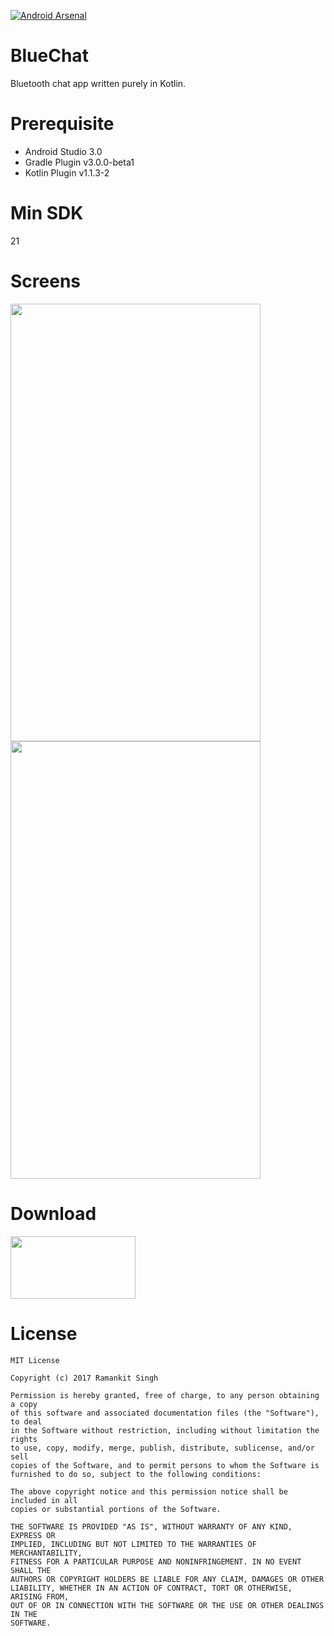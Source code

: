 [![Android Arsenal](https://img.shields.io/badge/Android%20Arsenal-BlueChat-blue.svg?style=flat)](https://android-arsenal.com/details/3/6078)

# BlueChat
Bluetooth chat app written purely in Kotlin.

# Prerequisite

<ul>
<li>Android Studio 3.0</li>
<li>Gradle Plugin v3.0.0-beta1</li>
<li>Kotlin Plugin v1.1.3-2</li>
</ul>

# Min SDK
21

# Screens

<img src="https://github.com/webianks/BlueChat/blob/master/screens/screen_one.png" align="left" height="700" width="400" >
<img src="https://github.com/webianks/BlueChat/blob/master/screens/screen_two.png" height="700" width="400" >


# Download

<a href="https://github.com/webianks/BlueChat/raw/master/screens/app-debug.apk"><img src="https://github.com/webianks/BlueChat/blob/master/screens/download.png" height="100" width="200"></a>

# License

```
MIT License

Copyright (c) 2017 Ramankit Singh

Permission is hereby granted, free of charge, to any person obtaining a copy
of this software and associated documentation files (the "Software"), to deal
in the Software without restriction, including without limitation the rights
to use, copy, modify, merge, publish, distribute, sublicense, and/or sell
copies of the Software, and to permit persons to whom the Software is
furnished to do so, subject to the following conditions:

The above copyright notice and this permission notice shall be included in all
copies or substantial portions of the Software.

THE SOFTWARE IS PROVIDED "AS IS", WITHOUT WARRANTY OF ANY KIND, EXPRESS OR
IMPLIED, INCLUDING BUT NOT LIMITED TO THE WARRANTIES OF MERCHANTABILITY,
FITNESS FOR A PARTICULAR PURPOSE AND NONINFRINGEMENT. IN NO EVENT SHALL THE
AUTHORS OR COPYRIGHT HOLDERS BE LIABLE FOR ANY CLAIM, DAMAGES OR OTHER
LIABILITY, WHETHER IN AN ACTION OF CONTRACT, TORT OR OTHERWISE, ARISING FROM,
OUT OF OR IN CONNECTION WITH THE SOFTWARE OR THE USE OR OTHER DEALINGS IN THE
SOFTWARE.
```
